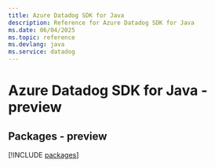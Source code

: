 ```yaml
---
title: Azure Datadog SDK for Java
description: Reference for Azure Datadog SDK for Java
ms.date: 06/04/2025
ms.topic: reference
ms.devlang: java
ms.service: datadog
---
```

# Azure Datadog SDK for Java - preview
## Packages - preview
[!INCLUDE [packages](datadog-index.md)]